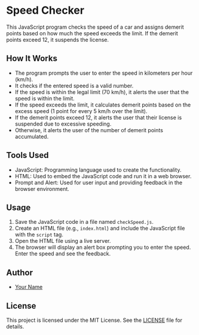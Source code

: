 # Speed Checker

This JavaScript program checks the speed of a car and assigns demerit points based on how much the speed exceeds the limit. If the demerit points exceed 12, it suspends the license.

## How It Works

- The program prompts the user to enter the speed in kilometers per hour (km/h).
- It checks if the entered speed is a valid number.
- If the speed is within the legal limit (70 km/h), it alerts the user that the speed is within the limit.
- If the speed exceeds the limit, it calculates demerit points based on the excess speed (1 point for every 5 km/h over the limit).
- If the demerit points exceed 12, it alerts the user that their license is suspended due to excessive speeding.
- Otherwise, it alerts the user of the number of demerit points accumulated.

## Tools Used

- JavaScript: Programming language used to create the functionality.
- HTML: Used to embed the JavaScript code and run it in a web browser.
- Prompt and Alert: Used for user input and providing feedback in the browser environment.

## Usage

1. Save the JavaScript code in a file named `checkSpeed.js`.
2. Create an HTML file (e.g., `index.html`) and include the JavaScript file with the `script` tag.
3. Open the HTML file using a live server.
4. The browser will display an alert box prompting you to enter the speed. Enter the speed and see the feedback.

## Author

- [Your Name](https://github.com/your-github-profile)

## License

This project is licensed under the MIT License. See the [LICENSE](LICENSE) file for details.
